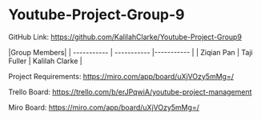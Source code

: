 # Youtube-Project-Group-9
GitHub Link: https://github.com/KalilahClarke/Youtube-Project-Group9

|Group Members|
| ----------- | ----------- |----------- |
| Ziqian Pan | Taji Fuller | Kalilah Clarke |


Project Requirements: https://miro.com/app/board/uXjVOzy5mMg=/

Trello Board: https://trello.com/b/erJPqwiA/youtube-project-management

Miro Board: https://miro.com/app/board/uXjVOzy5mMg=/
